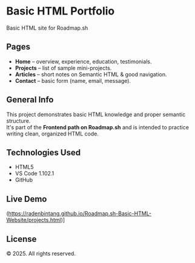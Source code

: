 # Basic HTML Portfolio

Basic HTML site for Roadmap.sh

## Pages
- **Home** – overview, experience, education, testimonials.
- **Projects** – list of sample mini-projects.
- **Articles** – short notes on Semantic HTML & good navigation.
- **Contact** – basic form (name, email, message).

## General Info
This project demonstrates basic HTML knowledge and proper semantic structure.  
It's part of the **Frontend path on Roadmap.sh** and is intended to practice writing clean, organized HTML code.

## Technologies Used
- HTML5
- VS Code 1.102.1
- GitHub

## Live Demo
(https://radenbintang.github.io/Roadmap.sh-Basic-HTML-Website/projects.html)]

## License
© 2025. All rights reserved.
